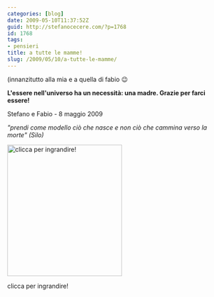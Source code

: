 ```yaml
---
categories: [blog]
date: 2009-05-10T11:37:52Z
guid: http://stefanocecere.com/?p=1768
id: 1768
tags:
- pensieri
title: a tutte le mamme!
slug: /2009/05/10/a-tutte-le-mamme/
---
```


(innanzitutto alla mia e a quella di fabio 😉

**L'essere nell'universo ha un necessità: una madre. Grazie per farci essere!**

Stefano e Fabio - 8 maggio 2009

_"prendi come modello ciò che nasce e non ciò che cammina verso la morte" (Silo)_

<div id="attachment_1771" style="width: 262px" class="wp-caption aligncenter">
  <a href="http://stefanocecere.com/wp-content/uploads/sites/3/2009/05/festa-mamma-20091.jpg"><img class="size-medium wp-image-1771" title="festa-mamma-20091" src="http://stefanocecere.com/wp-content/uploads/sites/3/2009/05/festa-mamma-20091-262x300.jpg" alt="clicca per ingrandire!" width="262" height="300" /></a>
  
  <p class="wp-caption-text">
    clicca per ingrandire!
  </p>
</div>